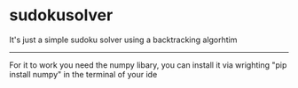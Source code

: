 # sudokusolver

It's just a simple sudoku solver using a backtracking algorhtim

-----------------------------------------------------------------------------

For it to work you need the numpy libary, you can install it via wrighting "pip install numpy" in the terminal of your ide
